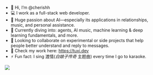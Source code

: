 
- 👋 Hi, I’m @cherishh
- 💻 I work as a full-stack web developer.
- 👀 Huge passion about AI—especially its applications in relationships, music, and personal assistance.
- 🌱 Currently diving into: agents, AI music, machine learning & deep learning fundamentals, and more.
- 💞️ Looking to collaborate on experimental or side projects that help people better understand and reply to messages.
- 🔗 Check my work here: https://tuxi.dev
- ⚡ Fun fact: I sing 渡情(*白娘子传奇* 主题曲) every time I go to karaoke.
‎

‎‎‎
<picture>
  <source
    srcset="https://github-readme-stats-one-bice.vercel.app/api?username=cherishh&show_icons=true&icon_color=0366d6&bg_color=ffffff&theme=github_dark&include_all_commits=true&count_private=true&role=OWNER,ORGANIZATION_MEMBER,COLLABORATOR"
    media="(prefers-color-scheme: dark)" />
  <source
    srcset="https://github-readme-stats-one-bice.vercel.app/api?username=cherishh&show_icons=true&icon_color=0366d6&bg_color=ffffff&include_all_commits=true&count_private=true&role=OWNER,ORGANIZATION_MEMBER,COLLABORATOR"
    media="(prefers-color-scheme: light), (prefers-color-scheme: no-preference)" />
  <img src="https://github-readme-stats-one-bice.vercel.app/api?username=cherishh&show_icons=true&icon_color=0366d6&bg_color=ffffff&include_all_commits=true&count_private=true&role=OWNER,ORGANIZATION_MEMBER,COLLABORATOR"
     />
</picture>

<!---
cherishh/cherishh is a ✨ special ✨ repository because its `README.md` (this file) appears on your GitHub profile.
You can click the Preview link to take a look at your changes.
--->
